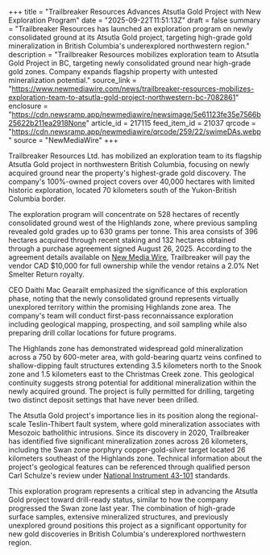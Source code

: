 +++
title = "Trailbreaker Resources Advances Atsutla Gold Project with New Exploration Program"
date = "2025-09-22T11:51:13Z"
draft = false
summary = "Trailbreaker Resources has launched an exploration program on newly consolidated ground at its Atsutla Gold project, targeting high-grade gold mineralization in British Columbia's underexplored northwestern region."
description = "Trailbreaker Resources mobilizes exploration team to Atsutla Gold Project in BC, targeting newly consolidated ground near high-grade gold zones. Company expands flagship property with untested mineralization potential."
source_link = "https://www.newmediawire.com/news/trailbreaker-resources-mobilizes-exploration-team-to-atsutla-gold-project-northwestern-bc-7082861"
enclosure = "https://cdn.newsramp.app/newmediawire/newsimage/5e61123fe35e7566b25622b211ea2918None"
article_id = 217115
feed_item_id = 21037
qrcode = "https://cdn.newsramp.app/newmediawire/qrcode/259/22/swimeDAs.webp"
source = "NewMediaWire"
+++

<p>Trailbreaker Resources Ltd. has mobilized an exploration team to its flagship Atsutla Gold project in northwestern British Columbia, focusing on newly acquired ground near the property's highest-grade gold discovery. The company's 100%-owned project covers over 40,000 hectares with limited historic exploration, located 70 kilometers south of the Yukon-British Columbia border.</p><p>The exploration program will concentrate on 528 hectares of recently consolidated ground west of the Highlands zone, where previous sampling revealed gold grades up to 630 grams per tonne. This area consists of 396 hectares acquired through recent staking and 132 hectares obtained through a purchase agreement signed August 26, 2025. According to the agreement details available on <a href="https://www.newmediawire.com" rel="nofollow" target="_blank">New Media Wire</a>, Trailbreaker will pay the vendor CAD $10,000 for full ownership while the vendor retains a 2.0% Net Smelter Return royalty.</p><p>CEO Daithi Mac Gearailt emphasized the significance of this exploration phase, noting that the newly consolidated ground represents virtually unexplored territory within the promising Highlands zone area. The company's team will conduct first-pass reconnaissance exploration including geological mapping, prospecting, and soil sampling while also preparing drill collar locations for future programs.</p><p>The Highlands zone has demonstrated widespread gold mineralization across a 750 by 600-meter area, with gold-bearing quartz veins confined to shallow-dipping fault structures extending 3.5 kilometers north to the Snook zone and 1.5 kilometers east to the Christmas Creek zone. This geological continuity suggests strong potential for additional mineralization within the newly acquired ground. The project is fully permitted for drilling, targeting two distinct deposit settings that have never been drilled.</p><p>The Atsutla Gold project's importance lies in its position along the regional-scale Teslin-Thibert fault system, where gold mineralization associates with Mesozoic batholithic intrusions. Since its discovery in 2020, Trailbreaker has identified five significant mineralization zones across 26 kilometers, including the Swan zone porphyry copper-gold-silver target located 26 kilometers southeast of the Highlands zone. Technical information about the project's geological features can be referenced through qualified person Carl Schulze's review under <a href="https://www.ni43-101.ca" rel="nofollow" target="_blank">National Instrument 43-101</a> standards.</p><p>This exploration program represents a critical step in advancing the Atsutla Gold project toward drill-ready status, similar to how the company progressed the Swan zone last year. The combination of high-grade surface samples, extensive mineralized structures, and previously unexplored ground positions this project as a significant opportunity for new gold discoveries in British Columbia's underexplored northwestern region.</p>